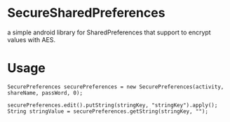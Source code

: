 # SecureSharedPreferences
a simple android library for SharedPreferences that support to encrypt values with AES.

# Usage
```
SecurePreferences securePreferences = new SecurePreferences(activity, shareName, passWord, 0);

securePreferences.edit().putString(stringKey, "stringKey").apply();
String stringValue = securePreferences.getString(stringKey, "");
```